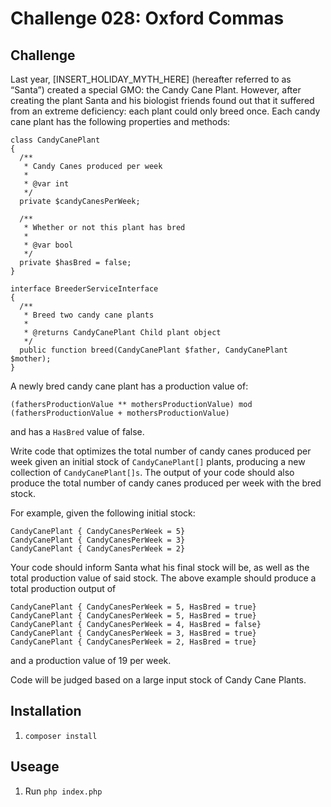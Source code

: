 # Challenge 028: Oxford Commas

## Challenge

Last year, [INSERT_HOLIDAY_MYTH_HERE] (hereafter referred to as “Santa”) created a special GMO: the Candy Cane Plant.
However, after creating the plant Santa and his biologist friends found out that it suffered from an extreme 
deficiency: each plant could only breed once. Each candy cane plant has the following properties and methods:

    class CandyCanePlant
    {
      /**
       * Candy Canes produced per week
       *
       * @var int
       */
      private $candyCanesPerWeek;
    
      /**
       * Whether or not this plant has bred
       *
       * @var bool
       */
      private $hasBred = false; 
    }
    
    interface BreederServiceInterface
    {
      /**
       * Breed two candy cane plants
       *
       * @returns CandyCanePlant Child plant object
       */
      public function breed(CandyCanePlant $father, CandyCanePlant $mother);
    }

A newly bred candy cane plant has a production value of:

    (fathersProductionValue ** mothersProductionValue) mod (fathersProductionValue + mothersProductionValue)

and has a `HasBred` value of false.

Write code that optimizes the total number of candy canes produced per week given an initial stock of `CandyCanePlant[]` 
plants, producing a new collection of `CandyCanePlant[]s`. The output of your code should also produce the total number 
of candy canes produced per week with the bred stock.

For example, given the following initial stock:

    CandyCanePlant { CandyCanesPerWeek = 5}
    CandyCanePlant { CandyCanesPerWeek = 3}
    CandyCanePlant { CandyCanesPerWeek = 2}

Your code should inform Santa what his final stock will be, as well as the total production value of said stock. The 
above example should produce a total production output of

    CandyCanePlant { CandyCanesPerWeek = 5, HasBred = true}
    CandyCanePlant { CandyCanesPerWeek = 5, HasBred = true}
    CandyCanePlant { CandyCanesPerWeek = 4, HasBred = false}
    CandyCanePlant { CandyCanesPerWeek = 3, HasBred = true}
    CandyCanePlant { CandyCanesPerWeek = 2, HasBred = true}

and a production value of 19 per week.

Code will be judged based on a large input stock of Candy Cane Plants.

## Installation

1. `composer install`

## Useage

1. Run `php index.php`
